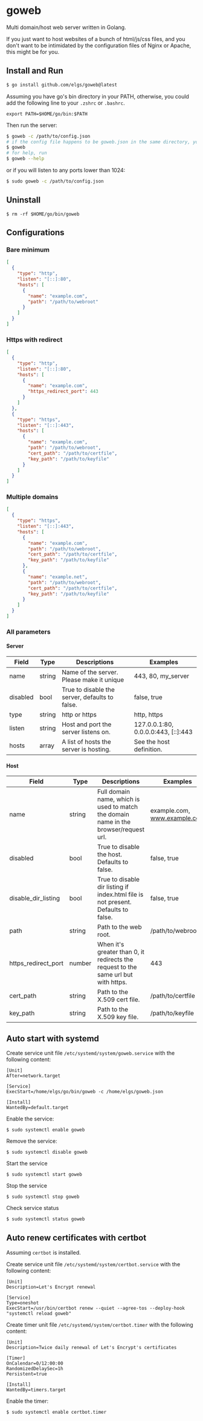 # goweb

Multi domain/host web server written in Golang.

If you just want to host websites of a bunch of html/js/css files, and you don't want to be intimidated by the configuration files of Nginx or Apache, this might be for you.

## Install and Run

```sh
$ go install github.com/elgs/goweb@latest
```

Assuming you have go's bin directory in your PATH, otherwise, you could add the following line to your `.zshrc` or `.bashrc`.

```
export PATH=$HOME/go/bin:$PATH
```

Then run the server:

```sh
$ goweb -c /path/to/config.json
# if the config file happens to be goweb.json in the same directory, you could simply run:
$ goweb
# for help, run
$ goweb --help
```

or if you will listen to any ports lower than 1024:

```sh
$ sudo goweb -c /path/to/config.json
```

## Uninstall

```
$ rm -rf $HOME/go/bin/goweb
```

## Configurations

### Bare minimum

```json
[
  {
    "type": "http",
    "listen": "[::]:80",
    "hosts": [
      {
        "name": "example.com",
        "path": "/path/to/webroot"
      }
    ]
  }
]
```

### Https with redirect

```json
[
  {
    "type": "http",
    "listen": "[::]:80",
    "hosts": [
      {
        "name": "example.com",
        "https_redirect_port": 443
      }
    ]
  },
  {
    "type": "https",
    "listen": "[::]:443",
    "hosts": [
      {
        "name": "example.com",
        "path": "/path/to/webroot",
        "cert_path": "/path/to/certfile",
        "key_path": "/path/to/keyfile"
      }
    ]
  }
]
```

### Multiple domains

```json
[
  {
    "type": "https",
    "listen": "[::]:443",
    "hosts": [
      {
        "name": "example.com",
        "path": "/path/to/webroot",
        "cert_path": "/path/to/certfile",
        "key_path": "/path/to/keyfile"
      },
      {
        "name": "example.net",
        "path": "/path/to/webroot",
        "cert_path": "/path/to/certfile",
        "key_path": "/path/to/keyfile"
      }
    ]
  }
]
```

### All parameters

#### Server

| Field    | Type   | Descriptions                                   | Examples                            |
| -------- | ------ | ---------------------------------------------- | ----------------------------------- |
| name     | string | Name of the server. Please make it unique      | 443, 80, my_server                  |
| disabled | bool   | True to disable the server, defaults to false. | false, true                         |
| type     | string | http or https                                  | http, https                         |
| listen   | string | Host and port the server listens on.           | 127.0.0.1:80, 0.0.0.0:443, [::]:443 |
| hosts    | array  | A list of hosts the server is hosting.         | See the host definition.            |

#### Host

| Field               | Type   | Descriptions                                                                         | Examples                     |
| ------------------- | ------ | ------------------------------------------------------------------------------------ | ---------------------------- |
| name                | string | Full domain name, which is used to match the domain name in the browser/request url. | example.com, www.example.com |
| disabled            | bool   | True to disable the host. Defaults to false.                                         | false, true                  |
| disable_dir_listing | bool   | True to disable dir listing if index.html file is not present. Defaults to false.    | false, true                  |
| path                | string | Path to the web root.                                                                | /path/to/webroot             |
| https_redirect_port | number | When it's greater than 0, it redirects the request to the same url but with https.   | 443                          |
| cert_path           | string | Path to the X.509 cert file.                                                         | /path/to/certfile            |
| key_path            | string | Path to the X.509 key file.                                                          | /path/to/keyfile             |

## Auto start with systemd

Create service unit file `/etc/systemd/system/goweb.service` with the following content:

```
[Unit]
After=network.target

[Service]
ExecStart=/home/elgs/go/bin/goweb -c /home/elgs/goweb.json

[Install]
WantedBy=default.target
```

Enable the service:

```
$ sudo systemctl enable goweb
```

Remove the service:

```
$ sudo systemctl disable goweb
```

Start the service

```
$ sudo systemctl start goweb
```

Stop the service

```
$ sudo systemctl stop goweb
```

Check service status

```sh
$ sudo systemctl status goweb
```

## Auto renew certificates with certbot

Assuming `certbot` is installed.

Create service unit file `/etc/systemd/system/certbot.service` with the following content:

```
[Unit]
Description=Let's Encrypt renewal

[Service]
Type=oneshot
ExecStart=/usr/bin/certbot renew --quiet --agree-tos --deploy-hook "systemctl reload goweb"
```

Create timer unit file `/etc/systemd/system/certbot.timer` with the following content:

```
[Unit]
Description=Twice daily renewal of Let's Encrypt's certificates

[Timer]
OnCalendar=0/12:00:00
RandomizedDelaySec=1h
Persistent=true

[Install]
WantedBy=timers.target
```

Enable the timer:

```
$ sudo systemctl enable certbot.timer
```
